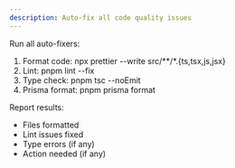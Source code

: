 ```yaml
---
description: Auto-fix all code quality issues
---
```


Run all auto-fixers:

1. Format code: npx prettier --write src/**/*.{ts,tsx,js,jsx}
2. Lint: pnpm lint --fix
3. Type check: pnpm tsc --noEmit
4. Prisma format: pnpm prisma format

Report results:
- Files formatted
- Lint issues fixed
- Type errors (if any)
- Action needed (if any)

